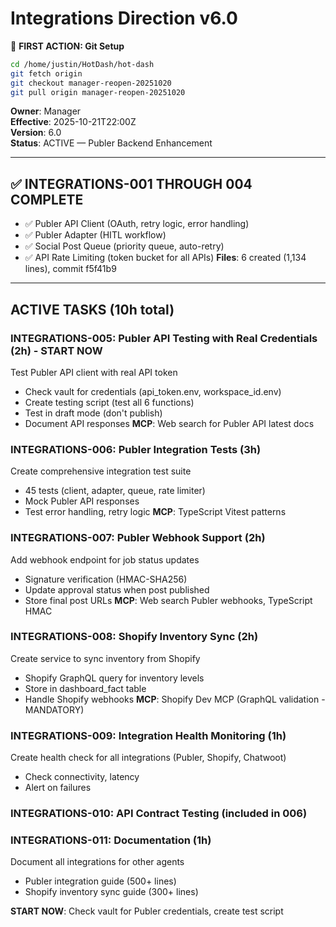 # Integrations Direction v6.0

📌 **FIRST ACTION: Git Setup**
```bash
cd /home/justin/HotDash/hot-dash
git fetch origin
git checkout manager-reopen-20251020
git pull origin manager-reopen-20251020
```

**Owner**: Manager  
**Effective**: 2025-10-21T22:00Z  
**Version**: 6.0  
**Status**: ACTIVE — Publer Backend Enhancement

---

## ✅ INTEGRATIONS-001 THROUGH 004 COMPLETE
- ✅ Publer API Client (OAuth, retry logic, error handling)
- ✅ Publer Adapter (HITL workflow)
- ✅ Social Post Queue (priority queue, auto-retry)
- ✅ API Rate Limiting (token bucket for all APIs)
**Files**: 6 created (1,134 lines), commit f5f41b9

---

## ACTIVE TASKS (10h total)

### INTEGRATIONS-005: Publer API Testing with Real Credentials (2h) - START NOW
Test Publer API client with real API token
- Check vault for credentials (api_token.env, workspace_id.env)
- Create testing script (test all 6 functions)
- Test in draft mode (don't publish)
- Document API responses
**MCP**: Web search for Publer API latest docs

### INTEGRATIONS-006: Publer Integration Tests (3h)
Create comprehensive integration test suite
- 45 tests (client, adapter, queue, rate limiter)
- Mock Publer API responses
- Test error handling, retry logic
**MCP**: TypeScript Vitest patterns

### INTEGRATIONS-007: Publer Webhook Support (2h)
Add webhook endpoint for job status updates
- Signature verification (HMAC-SHA256)
- Update approval status when post published
- Store final post URLs
**MCP**: Web search Publer webhooks, TypeScript HMAC

### INTEGRATIONS-008: Shopify Inventory Sync (2h)
Create service to sync inventory from Shopify
- Shopify GraphQL query for inventory levels
- Store in dashboard_fact table
- Handle Shopify webhooks
**MCP**: Shopify Dev MCP (GraphQL validation - MANDATORY)

### INTEGRATIONS-009: Integration Health Monitoring (1h)
Create health check for all integrations (Publer, Shopify, Chatwoot)
- Check connectivity, latency
- Alert on failures

### INTEGRATIONS-010: API Contract Testing (included in 006)

### INTEGRATIONS-011: Documentation (1h)
Document all integrations for other agents
- Publer integration guide (500+ lines)
- Shopify inventory sync guide (300+ lines)

**START NOW**: Check vault for Publer credentials, create test script

